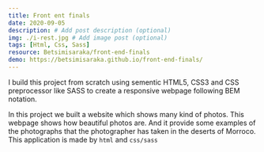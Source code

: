 ```yaml
---
title: Front ent finals
date: 2020-09-05
description: # Add post description (optional)
img: ./i-rest.jpg # Add image post (optional)
tags: [Html, Css, Sass]
resource: Betsimisaraka/front-end-finals
demo: https://betsimisaraka.github.io/front-end-finals/
---
```


I build this project from scratch using sementic HTML5, CSS3 and CSS preprocessor like SASS to create a responsive webpage following BEM notation.

In this project we built a website which shows many kind of photos. This webpage shows how beautiful photos are. And it provide some examples of the photographs that the photographer has taken in the deserts of Morroco. This application is made by `html` and `css/sass`
